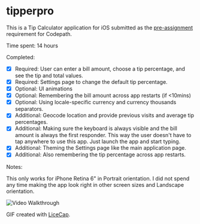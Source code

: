 # tipperpro

This is a Tip Calculator application for iOS submitted as the [pre-assignment](https://gist.github.com/timothy1ee/7747214) requirement for Codepath. 

Time spent: 14 hours

Completed:

* [x] Required: User can enter a bill amount, choose a tip percentage, and see the tip and total values.
* [x] Required: Settings page to change the default tip percentage.
* [x] Optional: UI animations
* [x] Optional: Remembering the bill amount across app restarts (if <10mins)
* [x] Optional: Using locale-specific currency and currency thousands separators.
* [x] Additional: Geocode location and provide previous visits and average tip percentages. 
* [x] Additional: Making sure the keyboard is always visible and the bill amount is always the first responder. This way the user doesn't have to tap anywhere to use this app. Just launch the app and start typing.
* [x] Additional: Theming the Settings page like the main application page.
* [x] Additional: Also remembering the tip percentage across app restarts.

Notes:

This only works for iPhone Retina 6" in Portrait orientation. I did not spend any time making the app look right in other screen sizes and Landscape orientation.

![Video Walkthrough](anim_tip_calculator.gif)

GIF created with [LiceCap](http://www.cockos.com/licecap/).